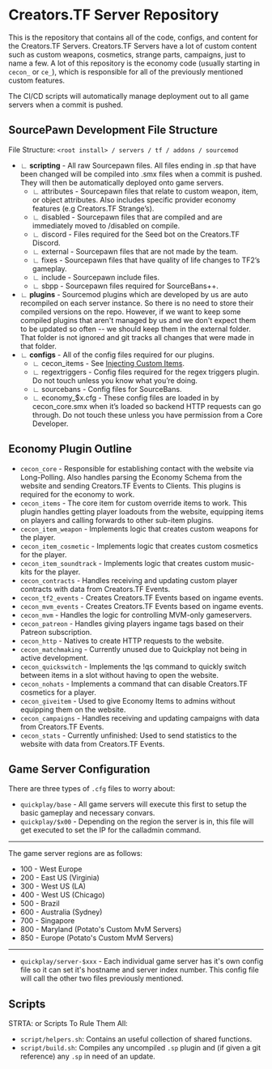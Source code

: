 # Creators.TF Server Repository
This is the repository that contains all of the code, configs, and content for the Creators.TF Servers. Creators.TF Servers have a lot of custom content such as custom weapons, cosmetics, strange parts, campaigns, just to name a few. A lot of this repository is the economy code (usually starting in `cecon_` or `ce_`), which is responsible for all of the previously mentioned custom features.

The CI/CD scripts will automatically manage deployment out to all game servers when a commit is pushed.

## SourcePawn Development File Structure
File Structure: `<root install> / servers / tf / addons / sourcemod`
- ∟ **scripting** - All raw Sourcepawn files. All files ending in .sp that have been changed will be compiled into .smx files when a commit is pushed. They will then be automatically deployed onto game servers. 
    - ∟ attributes - Sourcepawn files that relate to custom weapon, item, or object attributes. Also includes specific provider economy features (e.g Creators.TF Strange’s).
    - ∟ disabled - Sourcepawn files that are compiled and are immediately moved to /disabled on compile.
    - ∟ discord - Files required for the Seed bot on the Creators.TF Discord.
    - ∟ external - Sourcepawn files that are not made by the team.
    - ∟ fixes - Sourcepawn files that have quality of life changes to TF2’s gameplay.
    - ∟ include - Sourcepawn include files.
    - ∟ sbpp - Sourcepawn files required for SourceBans++.
- ∟ **plugins** - Sourcemod plugins which are developed by us are auto recompiled on each server instance. So there is no need to store their compiled versions on the repo. However, if we want to keep some compiled plugins that aren't managed by us and we don't expect them to be updated so often -- we should keep them in the external folder. That folder is not ignored and git tracks all changes that were made in that folder.
- ∟ **configs** - All of the config files required for our plugins.
    - ∟ cecon_items - See [Injecting Custom Items](https://gitlab.com/creators_tf/servers/-/wikis/Injecting-Custom-Items).
    - ∟ regextriggers - Config files required for the regex triggers plugin. Do not touch unless you know what you’re doing. 
    - ∟ sourcebans - Config files for SourceBans.
    - ∟ economy_$x.cfg - These config files are loaded in by cecon_core.smx  when it’s loaded so backend HTTP requests can go through. Do not touch these unless you have permission from a Core Developer.

## Economy Plugin Outline
- `cecon_core` - Responsible for establishing contact with the website via Long-Polling. Also handles parsing the Economy Schema from the website and sending Creators.TF Events to Clients. This plugins is required for the economy to work.
- `cecon_items` - The core item for custom override items to work. This plugin handles getting player loadouts from the website, equipping items on players and calling forwards to other sub-item plugins.
- `cecon_item_weapon` - Implements logic that creates custom weapons for the player.
- `cecon_item_cosmetic` - Implements logic that creates custom cosmetics for the player.
- `cecon_item_soundtrack` - Implements logic that creates custom music-kits for the player.
- `cecon_contracts` - Handles receiving and updating custom player contracts with data from Creators.TF Events.
- `cecon_tf2_events` - Creates Creators.TF Events based on ingame events.
- `cecon_mvm_events` - Creates Creators.TF Events based on ingame events.
- `cecon_mvm` - Handles the logic for controlling MVM-only gameservers.
- `cecon_patreon` - Handles giving players ingame tags based on their Patreon subscription.
- `cecon_http` - Natives to create HTTP requests to the website.
- `cecon_matchmaking` - Currently unused due to Quickplay not being in active development.
- `cecon_quickswitch` - Implements the !qs command to quickly switch between items in a slot without having to open the website.
- `cecon_nohats` - Implements a command that can disable Creators.TF cosmetics for a player.
- `cecon_giveitem` - Used to give Economy Items to admins without equipping them on the website.
- `cecon_campaigns` - Handles receiving and updating campaigns with data from Creators.TF Events.
- `cecon_stats` - Currently unfinished: Used to send statistics to the website with data from Creators.TF Events.

## Game Server Configuration
There are three types of `.cfg` files to worry about:
- `quickplay/base` - All game servers will execute this first to setup the basic gameplay and necessary convars.
- `quickplay/$x00` - Depending on the region the server is in, this file will get executed to set the IP for the calladmin command.

---

The game server regions are as follows:
- 100 - West Europe
- 200 - East US (Virginia)
- 300 - West US (LA)
- 400 - West US (Chicago)
- 500 - Brazil
- 600 - Australia (Sydney)
- 700 - Singapore
- 800 - Maryland (Potato's Custom MvM Servers)
- 850 - Europe (Potato's Custom MvM Servers)

---

- `quickplay/server-$xxx` - Each individual game server has it's own config file so it can set it's hostname and server index number. This config file will call the other two files previously mentioned.

## Scripts 
STRTA: or Scripts To Rule Them All:
- `script/helpers.sh`: Contains an useful collection of shared functions.
- `script/build.sh`: Compiles any uncompiled `.sp` plugin and (if given a git reference) any `.sp` in need of an update.

